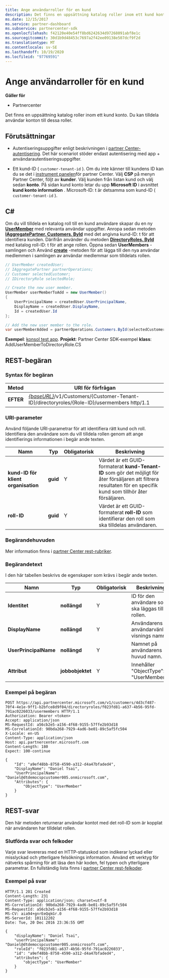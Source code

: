 ```yaml
---
title: Ange användarroller för en kund
description: Det finns en uppsättning katalog roller inom ett kund konto. Du kan tilldela användar konton till dessa roller.
ms.date: 12/15/2017
ms.service: partner-dashboard
ms.subservice: partnercenter-sdk
ms.openlocfilehash: f42120e40e54ff8bd6242634d97268091abf8e1c
ms.sourcegitcommit: 30d1b9d48453c7697a2f42ee09138e507dcf9f2d
ms.translationtype: MT
ms.contentlocale: sv-SE
ms.lasthandoff: 10/19/2020
ms.locfileid: "97769591"
---
```

# <a name="set-user-roles-for-a-customer"></a>Ange användarroller för en kund

**Gäller för**

- Partnercenter

Det finns en uppsättning katalog roller inom ett kund konto. Du kan tilldela användar konton till dessa roller.

## <a name="prerequisites"></a>Förutsättningar

- Autentiseringsuppgifter enligt beskrivningen i [partner Center-autentisering](partner-center-authentication.md). Det här scenariot stöder endast autentisering med app + användarautentiseringsuppgifter.

- Ett kund-ID ( `customer-tenant-id` ). Om du inte känner till kundens ID kan du se det i [instrument panelen](https://partner.microsoft.com/dashboard)för partner Center. Välj **CSP** på menyn Partner Center, följt av **kunder**. Välj kunden från listan kund och välj sedan **konto**. På sidan kund konto letar du upp **Microsoft ID** i avsnittet **kund konto information** . Microsoft-ID: t är detsamma som kund-ID ( `customer-tenant-id` ).

## <a name="c"></a>C\#

Om du vill tilldela en katalog roll till en kund användare skapar du en ny [**UserMember**](/dotnet/api/microsoft.store.partnercenter.models.roles.usermember) med relevanta användar uppgifter. Anropa sedan metoden [**IAggregatePartner. Customers. ById**](/dotnet/api/microsoft.store.partnercenter.customers.icustomercollection.byid) med det angivna kund-ID: t för att identifiera kunden. Därifrån använder du metoden [**DirectoryRoles. ById**](/dotnet/api/microsoft.store.partnercenter.customerdirectoryroles.idirectoryrolecollection.byid) med katalog roll-ID: t för att ange rollen. Öppna sedan **UserMembers** -samlingen och Använd [**create**](/dotnet/api/microsoft.store.partnercenter.customerdirectoryroles.iusermembercollection.create) -metoden för att lägga till den nya användar medlemmen i samlingen av användar medlemmar som tilldelats rollen.

``` csharp
// UserMember createdUser;
// IAggregatePartner partnerOperations;
// Customer selectedCustomer;
// IDirectoryRole selectedRole;

// Create the new user member.
UserMember userMemberToAdd = new UserMember()
{
    UserPrincipalName = createdUser.UserPrincipalName,
    DisplayName = createdUser.DisplayName,
    Id = createdUser.Id
};

// Add the new user member to the role.
var userMemberAdded = partnerOperations.Customers.ById(selectedCustomer.Id).DirectoryRoles.ById(selectedRole.Id).UserMembers.Create(userMemberToAdd);
```

**Exempel**: [konsol test app](console-test-app.md). **Projekt**: Partner Center SDK-exempel **klass**: AddUserMemberToDirectoryRole.CS

## <a name="rest-request"></a>REST-begäran

### <a name="request-syntax"></a>Syntax för begäran

| Metod   | URI för förfrågan                                                                                                                 |
|----------|-----------------------------------------------------------------------------------------------------------------------------|
| **EFTER** | [*{baseURL}*](partner-center-rest-urls.md)/v1/Customers/{Customer-Tenant-ID}/directoryroles/{Role-ID}/usermembers http/1.1 |

### <a name="uri-parameter"></a>URI-parameter

Använd följande URI-parametrar för att identifiera rätt kund och roll. Identifiera den användare som du vill tilldela rollen genom att ange identifierings informationen i begär ande texten.

| Namn                   | Typ     | Obligatorisk | Beskrivning                                                                                                                                            |
|------------------------|----------|----------|--------------------------------------------------------------------------------------------------------------------------------------------------------|
| **kund-ID för klient organisation** | **guid** | Y        | Värdet är ett GUID-formaterat **kund-Tenant-ID** som gör det möjligt för åter försäljaren att filtrera resultaten för en specifik kund som tillhör åter försäljaren. |
| **roll-ID**            | **guid** | Y        | Värdet är ett GUID-formaterat **roll-ID** som identifierar den roll som ska tilldelas användaren.                                                              |

### <a name="request-headers"></a>Begärandehuvuden

Mer information finns i [partner Center rest-rubriker](headers.md).

### <a name="request-body"></a>Begärandetext

I den här tabellen beskrivs de egenskaper som krävs i begär ande texten.

| Namn                  | Typ       | Obligatorisk | Beskrivning                            |
|-----------------------|------------|----------|----------------------------------------|
| **Identitet**                | **nollängd** | Y        | ID för den användare som ska läggas till i rollen. |
| **DisplayName**       | **nollängd** | Y        | Användarens användarvänliga visnings namn. |
| **UserPrincipalName** | **nollängd** | Y        | Namnet på användarens huvud namn.        |
| **Attribut**        | **jobbobjektet** | Y        | Innehåller "ObjectType": "UserMember"     |

### <a name="request-example"></a>Exempel på begäran

```http
POST https://api.partnercenter.microsoft.com/v1/customers/4d3cf487-70f4-4e1e-9ff1-b2bfce8d9f04/directoryroles/f023fd81-a637-4b56-95fd-791ac0226033/usermembers HTTP/1.1
Authorization: Bearer <token>
Accept: application/json
MS-RequestId: a56cb2e5-a156-4f68-9155-57ffe2b93d18
MS-CorrelationId: 90bda268-7929-4ad6-be01-89c5af5fc504
X-Locale: en-US
Content-Type: application/json
Host: api.partnercenter.microsoft.com
Content-Length: 180
Expect: 100-continue

{
    "Id": "a9ef48bb-8758-4590-a312-d4a47bfaded4",
    "DisplayName": "Daniel Tsai",
    "UserPrincipalName": "Daniel@dtdemocspcustomer005.onmicrosoft.com",
    "Attributes": {
        "ObjectType": "UserMember"
    }
}
```

## <a name="rest-response"></a>REST-svar

Den här metoden returnerar användar kontot med det roll-ID som är kopplat när användaren har tilldelat rollen.

### <a name="response-success-and-error-codes"></a>Slutförda svar och felkoder

Varje svar levereras med en HTTP-statuskod som indikerar lyckad eller misslyckad och ytterligare felsöknings information. Använd ett verktyg för nätverks spårning för att läsa den här koden, fel typen och ytterligare parametrar. En fullständig lista finns i [partner Center rest-felkoder](error-codes.md).

### <a name="response-example"></a>Exempel på svar

```http
HTTP/1.1 201 Created
Content-Length: 231
Content-Type: application/json; charset=utf-8
MS-CorrelationId: 90bda268-7929-4ad6-be01-89c5af5fc504
MS-RequestId: a56cb2e5-a156-4f68-9155-57ffe2b93d18
MS-CV: aia94+gnrEeQqkGr.0
MS-ServerId: 101112202
Date: Tue, 20 Dec 2016 23:36:55 GMT

{
    "displayName": "Daniel Tsai",
    "userPrincipalName": "Daniel@dtdemocspcustomer005.onmicrosoft.com",
    "roleId": "f023fd81-a637-4b56-95fd-791ac0226033",
    "id": "a9ef48bb-8758-4590-a312-d4a47bfaded4",
    "attributes": {
        "objectType": "UserMember"
    }
}
```
